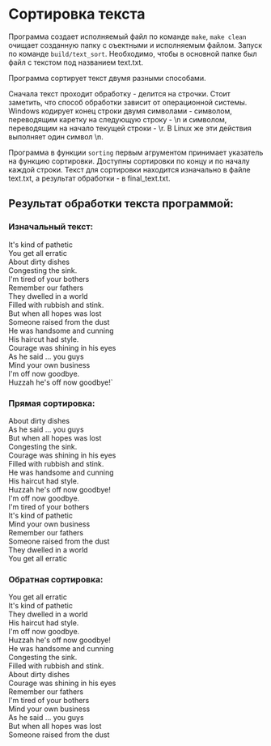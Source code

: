 # Сортировка текста

Программа создает исполняемый файл по команде `make`, `make clean` очищает созданную папку с оъектными и исполняемым файлом. Запуск по команде `build/text_sort`. Необходимо, чтобы в основной папке был файл с текстом под названием text.txt.

Программа сортирует текст двумя разными способами. 

Сначала текст проходит обработку - делится на строчки. Стоит заметить, что способ обработки зависит от операционной системы. Windows кодирует конец строки двумя символами - символом, переводящим каретку на следующую строку - \n и символом, переводящим на начало текущей строки - \r. В Linux же эти действия выполняет один символ \n.

Программа в функции `sorting` первым агрументом принимает указатель на функцию сортировки. Доступны сортировки по концу и по началу каждой строки. Текст для сортировки находится изначально в файле text.txt, а результат обработки - в final_text.txt.

## Результат обработки текста программой:

### Изначальный текст:
It's kind of pathetic  
You get all erratic  
About dirty dishes  
Congesting the sink.  
I'm tired of your bothers  
Remember our fathers  
They dwelled in a world  
Filled with rubbish and stink.   
But when all hopes was lost   
Someone raised from the dust  
He was handsome and cunning  
His haircut had style.  
Courage was shining in his eyes  
As he said ... you guys  
Mind your own business  
I'm off now goodbye.   
Huzzah he's off now goodbye!`  

### Прямая сортировка:

About dirty dishes   
As he said ... you guys   
But when all hopes was lost   
Congesting the sink.   
Courage was shining in his eyes   
Filled with rubbish and stink.   
He was handsome and cunning   
His haircut had style.   
Huzzah he's off now goodbye!    
I'm off now goodbye.   
I'm tired of your bothers   
It's kind of pathetic   
Mind your own business   
Remember our fathers   
Someone raised from the dust   
They dwelled in a world   
You get all erratic   

### Обратная сортировка:

You get all erratic   
It's kind of pathetic   
They dwelled in a world   
His haircut had style.   
I'm off now goodbye.   
Huzzah he's off now goodbye!   
He was handsome and cunning   
Congesting the sink.   
Filled with rubbish and stink.   
About dirty dishes   
Courage was shining in his eyes     
Remember our fathers   
I'm tired of your bothers   
Mind your own business   
As he said ... you guys   
But when all hopes was lost    
Someone raised from the dust    
